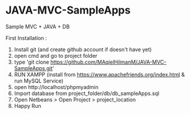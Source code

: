 # JAVA-MVC-SampleApps
Sample MVC + JAVA + DB

First Installation :
1. Install git (and create github account if doesn't have yet)
2. open cmd and go to project folder
3. type  'git clone https://github.com/MAqielHilmanM/JAVA-MVC-SampleApps.git'
4. RUN XAMPP (install from https://www.apachefriends.org/index.html & run MySQL Service)
5. open http://localhost/phpmyadmin
6. Import database from project_folder/db/db_sampleApps.sql
7. Open Netbeans > Open Project > project_location
8. Happy Run
